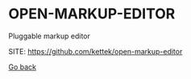 # OPEN-MARKUP-EDITOR
 
 Pluggable markup editor
 
 SITE: https://github.com/kettek/open-markup-editor

 [Go back](https://portable-linux-apps.github.io/apps.html)
